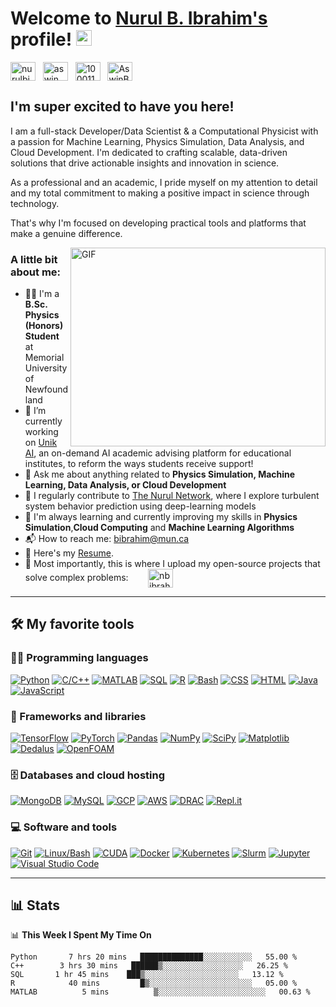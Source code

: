 # Welcome to [Nurul B. Ibrahim's](https://github.com/nbibrahim) profile! <a href="https://github.com/nbibrahim"><img src="https://media.giphy.com/media/hvRJCLFzcasrR4ia7z/giphy.gif" width="25px"></a>

<a href="https://www.linkedin.com/in/nurulbibrahim/" target="_blank"><img align="center" src="https://raw.githubusercontent.com/rahuldkjain/github-profile-readme-generator/master/src/images/icons/Social/linked-in-alt.svg" alt="nurulbibrahim" height="30" width="40" /></a>
&nbsp;
<a href="https://www.instagram.com/_noorool_/" target="_blank"><img align="center" src="https://raw.githubusercontent.com/rahuldkjain/github-profile-readme-generator/master/src/images/icons/Social/instagram.svg" alt="aswin_barath_" height="30" width="40" /></a>
&nbsp;
<a href="https://www.facebook.com/nurulbibrahim" target="_blank"><img align="center" src="https://raw.githubusercontent.com/rahuldkjain/github-profile-readme-generator/master/src/images/icons/Social/facebook.svg" alt="100011683902531e" height="30" width="40" /></a>
&nbsp;
<a href="https://twitter.com/nurulb000" target="_blank"><img align="center" src="https://raw.githubusercontent.com/rahuldkjain/github-profile-readme-generator/master/src/images/icons/Social/twitter.svg" alt="AswinBarath2" height="30" width="40" /></a>
&nbsp;

## I'm super excited to have you here! 

I am a full-stack Developer/Data Scientist & a Computational Physicist with a passion for Machine Learning, Physics Simulation, Data Analysis, and Cloud Development. I'm dedicated to crafting scalable, data-driven solutions that drive actionable insights and innovation in science.

As a professional and an academic, I pride myself on my attention to detail and my total commitment to making a positive impact in science through technology.

That's why I'm focused on developing practical tools and platforms that make a genuine difference.

<img align="right" alt="GIF" src="https://github.com/nbibrahim/nbibrahim/blob/master/coding.gif?raw=true" width="408" height="318" />


### A little bit about me:

- 👨‍🎓 I'm a **B.Sc. Physics (Honors) Student** at Memorial University of Newfoundland
- 🔭 I’m currently working on [Unik AI](https://www.unikai.ca/), an on-demand AI academic advising platform for educational institutes, to reform the ways students receive support!
- 💬 Ask me about anything related to **Physics Simulation, Machine Learning, Data Analysis, or Cloud Development**
- 📝 I regularly contribute to [The Nurul Network](https://github.com/nbibrahim/The-Nurul-Network), where I explore turbulent system behavior prediction using deep-learning models
- 🌱 I'm always learning and currently improving my skills in **Physics Simulation**,**Cloud Computing** and **Machine Learning Algorithms**
- 📬 How to reach me: [bibrahim@mun.ca](mailto:bibrahim@mun.ca)
- 📄 Here's my [Resume](https://github.com/nbibrahim/Resume/blob/main/Nurul-Resume.pdf).
- 💪 Most importantly, this is where I upload my open-source projects that solve complex problems:&nbsp;&nbsp;&nbsp;&nbsp;&nbsp;&nbsp;&nbsp;&nbsp;<a href="https://github.com/nbibrahim" target="_blank"><img align="center" src="https://raw.githubusercontent.com/rahuldkjain/github-profile-readme-generator/master/src/images/icons/Social/github.svg" alt="nbibrahim" height="30" width="40" /></a>
&nbsp;

---

## 🛠️ My favorite tools

### 👨‍💻 Programming languages

<p>
    <a href="#"><img alt="Python" src="https://img.shields.io/badge/Python-14354C.svg?logo=python&logoColor=white"></a>
    <a href="#"><img alt="C/C++" src="https://custom-icon-badges.herokuapp.com/badge/C/C++-00599C.svg?logo=cplusplus&logoColor=white"></a>
    <a href="#"><img alt="MATLAB" src="https://img.shields.io/badge/MATLAB-007396.svg?logo=matlab&logoColor=white"></a>
    <a href="#"><img alt="SQL" src="https://img.shields.io/badge/SQL-025E8C.svg?logo=database&logoColor=white"></a>
    <a href="#"><img alt="R" src="https://img.shields.io/badge/R-276DC3.svg?logo=r&logoColor=white"></a>
    <a href="#"><img alt="Bash" src="https://img.shields.io/badge/Bash-121011.svg?logo=gnu-bash&logoColor=white"></a>
    <a href="#"><img alt="CSS" src="https://img.shields.io/badge/CSS-1572B6.svg?logo=css3&logoColor=white"></a>
    <a href="#"><img alt="HTML" src="https://img.shields.io/badge/HTML-E34F26.svg?logo=html5&logoColor=white"></a>
    <a href="#"><img alt="Java" src="https://img.shields.io/badge/Java-007396.svg?logo=java&logoColor=white"></a>
    <a href="#"><img alt="JavaScript" src="https://img.shields.io/badge/JavaScript-F7DF1E.svg?logo=javascript&logoColor=black"></a>
</p>

### 🧰 Frameworks and libraries

<p>
    <a href="#"><img alt="TensorFlow" src="https://img.shields.io/badge/TensorFlow-FF6F00.svg?logo=tensorflow&logoColor=white"></a>
    <a href="#"><img alt="PyTorch" src="https://img.shields.io/badge/PyTorch-EE4C2C.svg?logo=pytorch&logoColor=white"></a>
    <a href="#"><img alt="Pandas" src="https://img.shields.io/badge/Pandas-150458.svg?logo=pandas&logoColor=white"></a>
    <a href="#"><img alt="NumPy" src="https://img.shields.io/badge/Numpy-013243.svg?logo=numpy&logoColor=white"></a>
    <a href="#"><img alt="SciPy" src="https://img.shields.io/badge/SciPy-8CAAE6.svg?logo=scipy&logoColor=white"></a>
    <a href="#"><img alt="Matplotlib" src="https://img.shields.io/badge/Matplotlib-11557c.svg?logo=matplotlib&logoColor=white"></a>
    <a href="#"><img alt="Dedalus" src="https://img.shields.io/badge/Dedalus-20232a.svg?logo=dedalus&logoColor=white"></a>
    <a href="#"><img alt="OpenFOAM" src="https://img.shields.io/badge/OpenFOAM-7ED4E6.svg?logo=openfoam&logoColor=white"></a>
</p>

### 🗄️ Databases and cloud hosting

<p>
    <a href="#"><img alt="MongoDB" src ="https://img.shields.io/badge/MongoDB-4ea94b.svg?logo=mongodb&logoColor=white"></a>
    <a href="#"><img alt="MySQL" src="https://img.shields.io/badge/MySQL-00f.svg?logo=mysql&logoColor=white"></a>
    <a href="#"><img alt="GCP" src="https://img.shields.io/badge/GCP-4285F4.svg?logo=google-cloud&logoColor=white"></a>
    <a href="#"><img alt="AWS" src="https://img.shields.io/badge/AWS-232F3E.svg?logo=amazon-aws&logoColor=white"></a>
    <a href="#"><img alt="DRAC" src="https://img.shields.io/badge/DRAC-0078D6.svg?logo=drac&logoColor=white"></a>
    <a href="#"><img alt="Repl.it" src="https://img.shields.io/badge/Repl.it-0D101E.svg?logo=Replit&logoColor=white"></a>
</p>

### 💻 Software and tools

<p>
    <a href="#"><img alt="Git" src="https://img.shields.io/badge/Git-F05033.svg?logo=git&logoColor=white"></a>
    <a href="#"><img alt="Linux/Bash" src="https://img.shields.io/badge/Linux/Bash-FCC624.svg?logo=linux&logoColor=black"></a>
    <a href="#"><img alt="CUDA" src="https://img.shields.io/badge/CUDA-76B900.svg?logo=nvidia&logoColor=white"></a>
    <a href="#"><img alt="Docker" src="https://img.shields.io/badge/Docker-2496ED.svg?logo=docker&logoColor=white"></a>
    <a href="#"><img alt="Kubernetes" src="https://img.shields.io/badge/Kubernetes-326CE5.svg?logo=kubernetes&logoColor=white"></a>
    <a href="#"><img alt="Slurm" src="https://img.shields.io/badge/Slurm-316192.svg?logo=slurm&logoColor=white"></a>
    <a href="#"><img alt="Jupyter" src="https://img.shields.io/badge/Jupyter-F37626.svg?logo=Jupyter&logoColor=white"></a>
    <a href="#"><img alt="Visual Studio Code" src="https://img.shields.io/badge/Visual%20Studio%20Code-0078d7.svg?logo=visual-studio-code&logoColor=white"></a>
</p>

---

## 📊 Stats

📊 <b>This Week I Spent My Time On</b>

<!--START_SECTION:waka-->
```text
Python       7 hrs 20 mins   ██████████████░░░░░░░░░░░   55.00 % 
C++        3 hrs 30 mins   ██████▒░░░░░░░░░░░░░░░░░░   26.25 % 
SQL       1 hr 45 mins    ███▒░░░░░░░░░░░░░░░░░░░░░   13.12 % 
R            40 mins         █▒░░░░░░░░░░░░░░░░░░░░░░░   05.00 % 
MATLAB          5 mins          ▒░░░░░░░░░░░░░░░░░░░░░░░░   00.63 % 
```
<!--END_SECTION:waka-->
